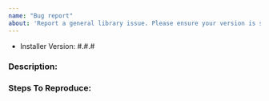 ```yaml
---
name: "Bug report"
about: 'Report a general library issue. Please ensure your version is still supported: https://laravel.com/docs/releases#support-policy'
---
```


- Installer Version: #.#.#

### Description:


### Steps To Reproduce:
